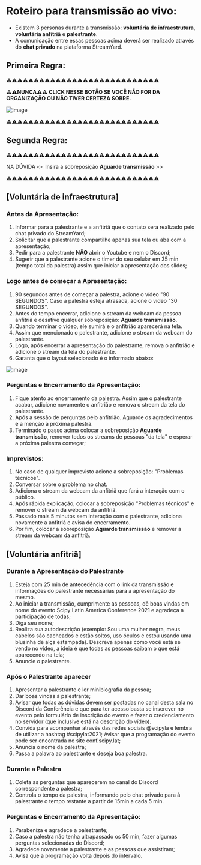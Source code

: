# Roteiro para transmissão ao vivo:

* Existem 3 personas durante a transmissão: **voluntária de infraestrutura**, **voluntária anfitriã** e **palestrante**.
* A comunicação entre essas pessoas acima deverá ser realizado através do **chat privado** na plataforma StreamYard.

## Primeira Regra:

⚠️⚠️⚠️⚠️⚠️⚠️⚠️⚠️⚠️⚠️⚠️⚠️⚠️⚠️⚠️⚠️⚠️⚠️⚠️⚠️⚠️⚠️⚠️⚠️⚠️⚠️⚠️⚠️

**⚠️⚠️NUNCA⚠️⚠️ CLICK NESSE BOTÃO SE VOCÊ NÃO FOR DA ORGANIZAÇÃO OU NÃO TIVER CERTEZA SOBRE.**

![image](https://user-images.githubusercontent.com/7385097/136955832-dcf38e04-a684-4b54-a6b9-695826c5a297.png)

⚠️⚠️⚠️⚠️⚠️⚠️⚠️⚠️⚠️⚠️⚠️⚠️⚠️⚠️⚠️⚠️⚠️⚠️⚠️⚠️⚠️⚠️⚠️⚠️⚠️⚠️⚠️⚠️

## Segunda Regra:

⚠️⚠️⚠️⚠️⚠️⚠️⚠️⚠️⚠️⚠️⚠️⚠️⚠️⚠️⚠️⚠️⚠️⚠️⚠️⚠️⚠️⚠️⚠️⚠️⚠️⚠️⚠️⚠️

NA DÚVIDA << Insira a sobreposição **Aguarde transmissão** >>

⚠️⚠️⚠️⚠️⚠️⚠️⚠️⚠️⚠️⚠️⚠️⚠️⚠️⚠️⚠️⚠️⚠️⚠️⚠️⚠️⚠️⚠️⚠️⚠️⚠️⚠️⚠️⚠️

## **[Voluntária de infraestrutura]**

### Antes da Apresentação:
1. Informar para a palestrante e a anfitriã que o contato será realizado pelo chat privado do StreamYard;
2. Solicitar que a palestrante compartilhe apenas sua tela ou aba com a apresentação;
3. Pedir para a palestrante **NÃO** abrir o Youtube e nem o Discord;
4. Sugerir que a palestrante acione o timer do seu celular em 35 min (tempo total da palestra) assim que iniciar a apresentação dos slides;

### Logo antes de começar a Apresentação:
1. 90 segundos antes de começar a palestra, acione o vídeo "90 SEGUNDOS". Caso a palestra esteja atrasada, acione o vídeo "30 SEGUNDOS".
2. Antes do tempo encerrar, adicione o stream da webcam da pessoa anfitriã e desative qualquer sobreposição: **Aguarde transmissão**.
3. Quando terminar o vídeo, ele sumirá e o anfitrião aparecerá na tela.
4. Assim que mencionado o palestrante, adicione o stream da webcam do palestrante.
5. Logo, após encerrar a apresentação do palestrante, remova o anfitrião e adicione o stream da tela do palestrante.
6. Garanta que o layout selecionado é o informado abaixo:

![image](https://user-images.githubusercontent.com/7385097/136731254-2a2a7227-83f2-4805-870b-589f20f67041.png)

### Perguntas e Encerramento da Apresentação:
1. Fique atento ao encerramento da palestra. Assim que o palestrante acabar, adicione novamente o anfitrião e remova o stream da tela do palestrante.
2. Após a sessão de perguntas pelo anfitrião. Aguarde os agradecimentos e a menção à próxima palestra.
3. Terminado o passo acima colocar a sobreposição **Aguarde transmissão**, remover todos os streams de pessoas "da tela" e esperar a próxima palestra começar;

### Imprevistos:
1. No caso de qualquer imprevisto acione a sobreposição: "Problemas técnicos".
2. Conversar sobre o problema no chat.
3. Adiciona o stream da webcam da anfitriã que fará a interação com o público.
4. Após rápida explicação, colocar a sobreposição "Problemas técnicos" e remover o stream da webcam da anfitriã.
5. Passado mais 5 minutos sem interação com o palestrante, adiciona novamente a anfitriã e avisa do encerramento.
6. Por fim, colocar a sobreposição **Aguarde transmissão** e remover a stream da webcam da anfitriã.


## **[Voluntária anfitriã]**

### Durante a Apresentação do Palestrante

1. Esteja com 25 min de antecedência com o link da transmissão e informações do palestrante necessárias para a apresentação do mesmo.
2. Ao iniciar a transmissão, cumprimente as pessoas, dê boas vindas em nome do evento Scipy Latin America Conference 2021 e agradeça a participação de todas;
3. Diga seu nome;
4. Realiza sua autodescrição (exemplo: Sou uma mulher negra, meus cabelos são cacheados e estão soltos, uso óculos e estou usando uma blusinha de alça estampada). Descreva apenas como você está se vendo no vídeo, a ideia é que todas as pessoas saibam o que está aparecendo na tela;
5. Anuncie o palestrante.

### Após o Palestrante aparecer
1. Apresentar a palestrante e ler minibiografia da pessoa;
2. Dar boas vindas à palestrante;
3. Avisar que todas as dúvidas devem ser postadas no canal desta sala no Discord da Conferência e que para ter acesso basta se inscrever no evento pelo formulário de inscrição do evento e fazer o credenciamento no servidor (que inclusive está na descrição do vídeo).
4. Convida para acompanhar através das redes sociais @scipyla e lembra de utilizar a hashtag #scipylat2021;
Avisar que a programação do evento pode ser encontrada no site conf.scipy.lat;
5. Anuncia o nome da palestra;
6. Passa a palavra ao palestrante e deseja boa palestra.

### Durante a Palestra
1. Coleta as perguntas que aparecerem no canal do Discord correspondente a palestra;
2. Controla o tempo da palestra, informando pelo chat privado para à palestrante o tempo restante a partir de 15min a cada 5 min.

### Perguntas e Encerramento da Apresentação:
1. Parabeniza e agradece a palestrante; 
2. Caso a palestra não tenha ultrapassado os 50 min, fazer algumas perguntas selecionadas do Discord;
3. Agradece novamente a palestrante e as pessoas que assistiram; 
4. Avisa que a programação volta depois do intervalo.
